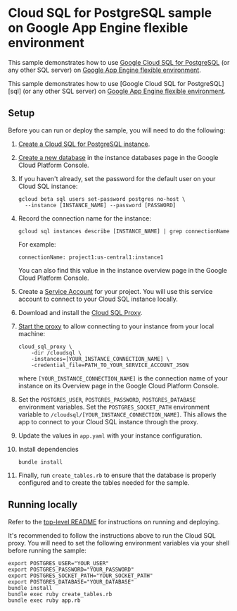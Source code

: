 # Cloud SQL for PostgreSQL sample on Google App Engine flexible environment

This sample demonstrates how to use
[Google Cloud SQL for PostgreSQL][postgres]
(or any other SQL server) on [Google App Engine flexible environment][flexible].

This sample demonstrates how to use [Google Cloud SQL for PostgreSQL][sql]
(or any other SQL server) on [Google App Engine flexible environment][flexible].

## Setup

Before you can run or deploy the sample, you will need to do the following:

 1. [Create a Cloud SQL for PostgreSQL instance](https://cloud.google.com/sql/docs/postgres/create-instance).
 
 1. [Create a new database](https://cloud.google.com/sql/docs/postgres/create-manage-databases)
    in the instance databases page in the Google Cloud Platform Console.

 2. If you haven't already, set the password for the default user on your Cloud SQL instance:

        gcloud beta sql users set-password postgres no-host \
          --instance [INSTANCE_NAME] --password [PASSWORD]

 2. Record the connection name for the instance:

        gcloud sql instances describe [INSTANCE_NAME] | grep connectionName

    For example:

        connectionName: project1:us-central1:instance1

    You can also find this value in the instance overview page in the Google Cloud Platform Console.

 1. Create a [Service Account][service] for your project. You will use this
service account to connect to your Cloud SQL instance locally.

 1. Download and install the [Cloud SQL Proxy][proxy].

 1. [Start the proxy][start] to allow connecting to your instance from your local
machine:

        cloud_sql_proxy \
            -dir /cloudsql \
            -instances=[YOUR_INSTANCE_CONNECTION_NAME] \
            -credential_file=PATH_TO_YOUR_SERVICE_ACCOUNT_JSON

    where `[YOUR_INSTANCE_CONNECTION_NAME]` is the connection name of your
    instance on its Overview page in the Google Cloud Platform Console.

 1. Set the `POSTGRES_USER`, `POSTGRES_PASSWORD`, `POSTGRES_DATABASE`
    environment variables.  Set the `POSTGRES_SOCKET_PATH` environment variable
    to `/cloudsql/[YOUR_INSTANCE_CONNECTION_NAME]`.
    This allows the app to connect to your Cloud SQL instance through the proxy.

 1. Update the values in `app.yaml` with your instance configuration.

 1. Install dependencies

        bundle install

1. Finally, run `create_tables.rb` to ensure that the database is properly
configured and to create the tables needed for the sample.

## Running locally

Refer to the [top-level README](../README.md) for instructions on running and deploying.

It's recommended to follow the instructions above to run the Cloud SQL proxy.
You will need to set the following environment variables via your shell before
running the sample:

    export POSTGRES_USER="YOUR_USER"
    export POSTGRES_PASSWORD="YOUR_PASSWORD"
    export POSTGRES_SOCKET_PATH="YOUR_SOCKET_PATH"
    export POSTGRES_DATABASE="YOUR_DATABASE"
    bundle install
    bundle exec ruby create_tables.rb
    bundle exec ruby app.rb

[postgres]: https://cloud.google.com/sql/docs/postgres/
[flexible]: https://cloud.google.com/appengine
[gen]: https://cloud.google.com/sql/docs/create-instance
[console]: https://console.developers.google.com
[sdk]: https://cloud.google.com/sdk
[service]: https://cloud.google.com/sql/docs/external#createServiceAccount
[proxy]: https://cloud.google.com/sql/docs/external#install
[start]: https://cloud.google.com/sql/docs/external#6_start_the_proxy
[user]: https://cloud.google.com/sql/docs/create-user
[database]: https://cloud.google.com/sql/docs/create-database
